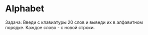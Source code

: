 # Alphabet
Задача: Введи с клавиатуры 20 слов и выведи их в алфавитном порядке. 
Каждое слово - с новой строки.
